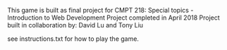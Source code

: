 
This game is built as final project for CMPT 218: Special topics - Introduction to Web Development
Project completed in April 2018
Project built in collaboration by: David Lu and Tony Liu

see instructions.txt for how to play the game.
